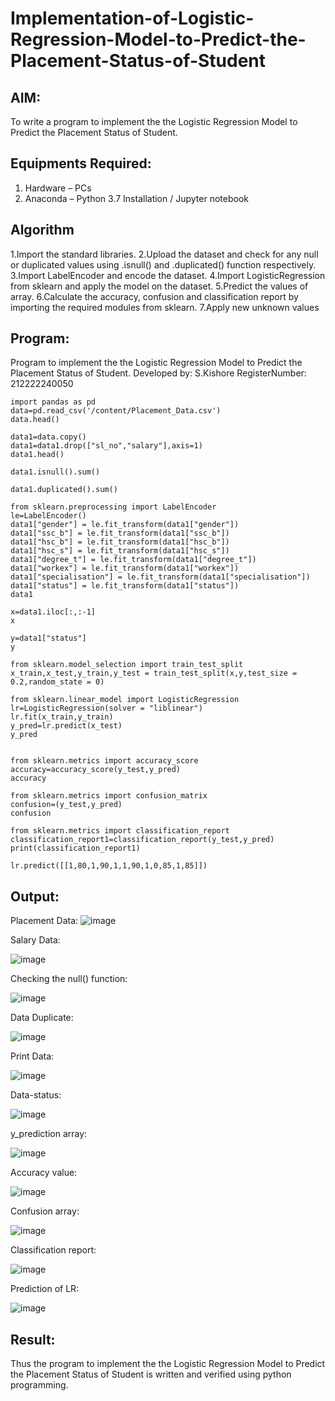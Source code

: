 # Implementation-of-Logistic-Regression-Model-to-Predict-the-Placement-Status-of-Student

## AIM:
To write a program to implement the the Logistic Regression Model to Predict the Placement Status of Student.

## Equipments Required:
1. Hardware – PCs
2. Anaconda – Python 3.7 Installation / Jupyter notebook

## Algorithm
1.Import the standard libraries.
2.Upload the dataset and check for any null or duplicated values using .isnull() and .duplicated() function respectively.
3.Import LabelEncoder and encode the dataset.
4.Import LogisticRegression from sklearn and apply the model on the dataset.
5.Predict the values of array.
6.Calculate the accuracy, confusion and classification report by importing the required modules from sklearn.
7.Apply new unknown values
## Program:
Program to implement the the Logistic Regression Model to Predict the Placement Status of Student.
Developed by: S.Kishore
RegisterNumber:  212222240050
```
import pandas as pd
data=pd.read_csv('/content/Placement_Data.csv')
data.head()

data1=data.copy()
data1=data1.drop(["sl_no","salary"],axis=1)
data1.head()

data1.isnull().sum()

data1.duplicated().sum()

from sklearn.preprocessing import LabelEncoder
le=LabelEncoder()
data1["gender"] = le.fit_transform(data1["gender"])
data1["ssc_b"] = le.fit_transform(data1["ssc_b"])
data1["hsc_b"] = le.fit_transform(data1["hsc_b"])
data1["hsc_s"] = le.fit_transform(data1["hsc_s"])
data1["degree_t"] = le.fit_transform(data1["degree_t"])
data1["workex"] = le.fit_transform(data1["workex"])
data1["specialisation"] = le.fit_transform(data1["specialisation"])
data1["status"] = le.fit_transform(data1["status"])
data1

x=data1.iloc[:,:-1]
x

y=data1["status"]
y

from sklearn.model_selection import train_test_split
x_train,x_test,y_train,y_test = train_test_split(x,y,test_size = 0.2,random_state = 0)

from sklearn.linear_model import LogisticRegression
lr=LogisticRegression(solver = "liblinear")
lr.fit(x_train,y_train)
y_pred=lr.predict(x_test)
y_pred


from sklearn.metrics import accuracy_score
accuracy=accuracy_score(y_test,y_pred)
accuracy

from sklearn.metrics import confusion_matrix
confusion=(y_test,y_pred)
confusion

from sklearn.metrics import classification_report
classification_report1=classification_report(y_test,y_pred)
print(classification_report1)

lr.predict([[1,80,1,90,1,1,90,1,0,85,1,85]])

```

## Output:
Placement Data:
![image](https://github.com/Kishore2o/Implementation-of-Logistic-Regression-Model-to-Predict-the-Placement-Status-of-Student/assets/118679883/fe519b85-936b-4cc8-92d1-eb9615b59c4d)

Salary Data: 

![image](https://github.com/Kishore2o/Implementation-of-Logistic-Regression-Model-to-Predict-the-Placement-Status-of-Student/assets/118679883/222cd724-e4c9-4af7-adfb-992cbcc9d735)


Checking the null() function:

![image](https://github.com/Kishore2o/Implementation-of-Logistic-Regression-Model-to-Predict-the-Placement-Status-of-Student/assets/118679883/9f59838e-ed4c-49c3-8204-bf2ea11b7a83)


Data Duplicate:

![image](https://github.com/Kishore2o/Implementation-of-Logistic-Regression-Model-to-Predict-the-Placement-Status-of-Student/assets/118679883/07abe305-8e03-4c3d-ad4f-7d9804c47a27)



Print Data: 

![image](https://github.com/Kishore2o/Implementation-of-Logistic-Regression-Model-to-Predict-the-Placement-Status-of-Student/assets/118679883/a4b8ca14-1ca7-4767-9a22-39981099f5cd)

Data-status:

![image](https://github.com/Kishore2o/Implementation-of-Logistic-Regression-Model-to-Predict-the-Placement-Status-of-Student/assets/118679883/32233e9f-3c9e-456d-9260-a91b18a77a34)



y_prediction array:

![image](https://github.com/Kishore2o/Implementation-of-Logistic-Regression-Model-to-Predict-the-Placement-Status-of-Student/assets/118679883/a66e4595-af8d-45cd-b0a1-1e27d8c6a4e2)



Accuracy value:

![image](https://github.com/Kishore2o/Implementation-of-Logistic-Regression-Model-to-Predict-the-Placement-Status-of-Student/assets/118679883/aa4bbd52-7cab-4fc1-9050-b02eb9bd3434)



Confusion array:

![image](https://github.com/Kishore2o/Implementation-of-Logistic-Regression-Model-to-Predict-the-Placement-Status-of-Student/assets/118679883/47b6d69b-8c17-4994-b806-e02bbcfea572)


Classification report:

![image](https://github.com/Kishore2o/Implementation-of-Logistic-Regression-Model-to-Predict-the-Placement-Status-of-Student/assets/118679883/c601ec40-ac22-4769-a425-48ef3b3f4fa5)


Prediction of LR:

![image](https://github.com/Kishore2o/Implementation-of-Logistic-Regression-Model-to-Predict-the-Placement-Status-of-Student/assets/118679883/d70a332d-7b75-4e3d-9ea0-aeb8c7a05d62)


## Result:
Thus the program to implement the the Logistic Regression Model to Predict the Placement Status of Student is written and verified using python programming.
